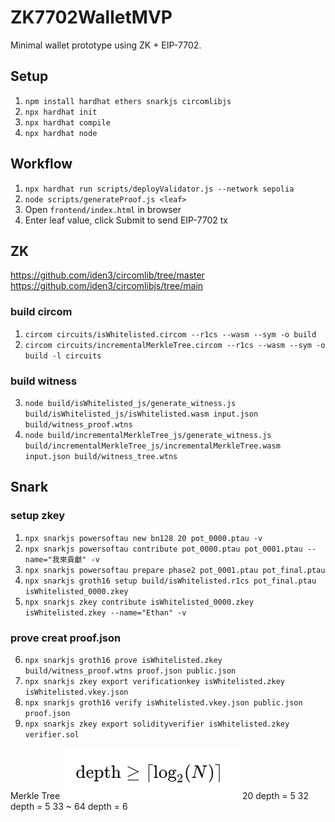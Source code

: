 # ZK7702WalletMVP

Minimal wallet prototype using ZK + EIP-7702.

## Setup
1. `npm install hardhat ethers snarkjs circomlibjs`
2. `npx hardhat init`
3. `npx hardhat compile`
4. `npx hardhat node`

## Workflow
1. `npx hardhat run scripts/deployValidator.js --network sepolia`
2. `node scripts/generateProof.js <leaf>`
3. Open `frontend/index.html` in browser
4. Enter leaf value, click Submit to send EIP-7702 tx

## ZK
https://github.com/iden3/circomlib/tree/master
https://github.com/iden3/circomlibjs/tree/main
### build circom
1. `circom circuits/isWhitelisted.circom --r1cs --wasm --sym -o build`
2. `circom circuits/incrementalMerkleTree.circom --r1cs --wasm --sym -o build -l circuits`
### build witness
3. `node build/isWhitelisted_js/generate_witness.js build/isWhitelisted_js/isWhitelisted.wasm input.json build/witness_proof.wtns`
4. `node build/incrementalMerkleTree_js/generate_witness.js build/incrementalMerkleTree_js/incrementalMerkleTree.wasm input.json build/witness_tree.wtns`

## Snark
### setup zkey
1. `npx snarkjs powersoftau new bn128 20 pot_0000.ptau -v`
2. `npx snarkjs powersoftau contribute pot_0000.ptau pot_0001.ptau --name="我來貢獻" -v`
3. `npx snarkjs powersoftau prepare phase2 pot_0001.ptau pot_final.ptau `
4. `npx snarkjs groth16 setup build/isWhitelisted.r1cs pot_final.ptau isWhitelisted_0000.zkey`
5. `npx snarkjs zkey contribute isWhitelisted_0000.zkey isWhitelisted.zkey --name="Ethan" -v`
### prove creat proof.json
6. `npx snarkjs groth16 prove isWhitelisted.zkey build/witness_proof.wtns proof.json public.json`
7. `npx snarkjs zkey export verificationkey isWhitelisted.zkey isWhitelisted.vkey.json`
8. `npx snarkjs groth16 verify isWhitelisted.vkey.json public.json proof.json`
9. `npx snarkjs zkey export solidityverifier isWhitelisted.zkey verifier.sol`

Merkle Tree ![alt text](image.png)
20	depth = 5
32	depth = 5
33 ~ 64	depth = 6

